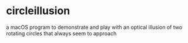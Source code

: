 # circleillusion
a macOS program to demonstrate and play with an optical illusion of two rotating circles that always seem to approach
